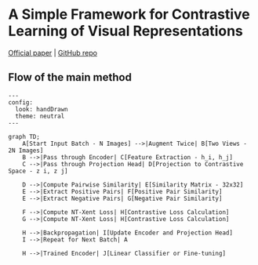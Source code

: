 # A Simple Framework for Contrastive Learning of Visual Representations

[Official paper](https://arxiv.org/pdf/2002.05709) |
[GitHub repo](https://github.com/google-research/simclr)

## Flow of the main method

```mermaid
---
config:
  look: handDrawn
  theme: neutral
---

graph TD;
    A[Start Input Batch - N Images] -->|Augment Twice| B[Two Views - 2N Images]
    B -->|Pass through Encoder| C[Feature Extraction - h_i, h_j]
    C -->|Pass through Projection Head| D[Projection to Contrastive Space - z i, z j]
    
    D -->|Compute Pairwise Similarity| E[Similarity Matrix - 32x32]
    E -->|Extract Positive Pairs| F[Positive Pair Similarity]
    E -->|Extract Negative Pairs| G[Negative Pair Similarity]
    
    F -->|Compute NT-Xent Loss| H[Contrastive Loss Calculation]
    G -->|Compute NT-Xent Loss| H[Contrastive Loss Calculation]

    H -->|Backpropagation| I[Update Encoder and Projection Head]
    I -->|Repeat for Next Batch| A
    
    H -->|Trained Encoder| J[Linear Classifier or Fine-tuning]
